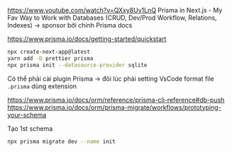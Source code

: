 https://www.youtube.com/watch?v=QXxy8Uv1LnQ
Prisma in Next.js - My Fav Way to Work with Databases (CRUD, Dev/Prod Workflow, Relations, Indexes)
-> sponsor bởi chính Prisma docs

https://www.prisma.io/docs/getting-started/quickstart

```bash
npx create-next-app@latest
yarn add -D prettier prisma
npx prisma init --datasource-provider sqlite

```

Có thể phải cài plugin Prisma -> đôi lúc phải setting VsCode format file `.prisma` dùng extension

https://www.prisma.io/docs/orm/reference/prisma-cli-reference#db-push
https://www.prisma.io/docs/orm/prisma-migrate/workflows/prototyping-your-schema

Tạo 1st schema

```bash
npx prisma migrate dev --name init



```
